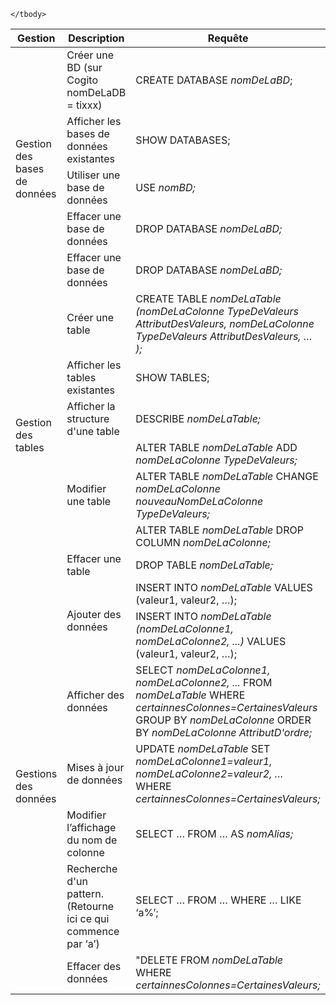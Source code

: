 <table>
    <thead>
        <tr>
            <th>Gestion</th>
            <th>Description</th>
            <th>Requête</th>
        </tr>
    </thead>
    <tbody>
        <tr>
            <td rowspan=6>Gestion des bases de données</td>
        </tr>
        <tr>
            <td>Créer une BD (sur Cogito nomDeLaDB = tixxx)</td>
            <td>CREATE DATABASE <i>nomDeLaBD</i>;</td>
        </tr>
        <tr>
            <td>Afficher les bases de données existantes</td>
            <td>SHOW DATABASES;</td>
        </tr>
        <tr>
            <td>Utiliser une base de données</td>
            <td>USE <i>nomBD;</i></td>
        </tr>
        <tr>
            <td>Effacer une base de données</td>
            <td>DROP DATABASE <i>nomDeLaBD;</i></td>
        </tr>     
        <tr>
            <td>Effacer une base de données</td>
            <td>DROP DATABASE <i>nomDeLaBD;</i></td>
        </tr>
        <tr>
            <td rowspan=9>Gestion des tables</td>
        </tr>
        <tr>
            <td>Créer une table</td>
            <td>CREATE TABLE <i>nomDeLaTable
                (nomDeLaColonne TypeDeValeurs AttributDesValeurs, nomDeLaColonne TypeDeValeurs AttributDesValeurs, … );</i></td>
        </tr>
        <tr>
            <td>Afficher les tables existantes</td>
            <td>SHOW TABLES;</td>
        </tr>
        <tr>
            <td>Afficher la structure d'une table</td>
            <td>DESCRIBE <i>nomDeLaTable;</i></td>
        </tr>
        <tr>
            <td rowspan=4>Modifier une table</td>
        </tr>
        <tr>
            <td>ALTER TABLE <i>nomDeLaTable</i>
                ADD <i>nomDeLaColonne TypeDeValeurs;</i></td>
        </tr>
        <tr>
            <td>ALTER TABLE <i>nomDeLaTable</i>
                CHANGE <i>nomDeLaColonne nouveauNomDeLaColonne TypeDeValeurs;</i></td>
        </tr>
        <tr>
            <td>ALTER TABLE <i>nomDeLaTable</i>
                DROP COLUMN <i>nomDeLaColonne;</i></td>
        </tr>
        <tr>
            <td>Effacer une table</td>
            <td>DROP TABLE <i>nomDeLaTable;</i></td>
        </tr>
        <tr>
            <td rowspan=9>Gestions des données</td>
        </tr>
        <tr>
            <td rowspan=3>Ajouter des données</td>
        </tr>
        <tr>
            <td>INSERT INTO <i>nomDeLaTable</i>
                VALUES  (valeur1,  valeur2, …);</td>
        </tr>
        <tr>
            <td>INSERT  INTO <i>nomDeLaTable  (nomDeLaColonne1, nomDeLaColonne2, ...)</i>
                VALUES  (valeur1,  valeur2,  …);</td>
        </tr>
        <tr>
            <td>Afficher des données</td>
            <td>SELECT <i>nomDeLaColonne1, nomDeLaColonne2,  ...</i>
                FROM  <i>nomDeLaTable</i>
                WHERE <i>certainnesColonnes=CertainesValeurs</i>
                GROUP BY  <i>nomDeLaColonne</i>
                ORDER BY  <i>nomDeLaColonne   AttributD'ordre;</i>
             </td>
        </tr>
        <tr>
            <td>Mises à jour de données	</td>
            <td>UPDATE  <i>nomDeLaTable</i>
                SET  <i>nomDeLaColonne1=valeur1, nomDeLaColonne2=valeur2, …</i>
                WHERE <i>certainnesColonnes=CertainesValeurs;</i>
            </td>
        </tr>
        <tr>
            <td>Modifier l’affichage du nom de colonne</td>
            <td>SELECT … FROM … AS  <i>nomAlias;</i></td>
        </tr>
        <tr>
            <td>Recherche d'un pattern. (Retourne ici ce qui commence par ‘a’)	</td>
            <td>SELECT … FROM … WHERE … LIKE ‘a%’;</td>
        </tr>
        <tr>
            <td>Effacer des données	</td>
            <td>"DELETE  FROM <i>nomDeLaTable</i>
                WHERE <i>certainnesColonnes=CertainesValeurs;</i></td>
        </tr>
  
    </tbody>
</table>

